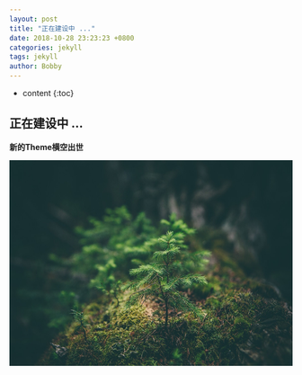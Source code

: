 ```yaml
---
layout: post
title: "正在建设中 ..."
date: 2018-10-28 23:23:23 +0800
categories: jekyll
tags: jekyll
author: Bobby
---
```


* content
{:toc}

## 正在建设中 ...

**新的Theme横空出世**

<img src="/assets/images/tree.jpg" width="683" height="366" alt="Welcome" />